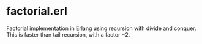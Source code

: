 factorial.erl
=====================

Factorial implementation in Erlang using recursion with divide and conquer. This is faster than tail recursion, with a factor ~2.
